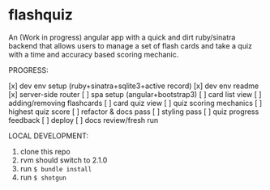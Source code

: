 flashquiz
=========

An (Work in progress) angular app with a quick and dirt ruby/sinatra backend that allows users to manage a set of flash cards and take a quiz with a time and accuracy based scoring mechanic.


PROGRESS:

[x] dev env setup (ruby+sinatra+sqlite3+active record)
[x] dev env readme
[x] server-side router
[ ] spa setup (angular+bootstrap3)
[ ] card list view
[ ] adding/removing flashcards
[ ] card quiz view
[ ] quiz scoring mechanics
[ ] highest quiz score
[ ] refactor & docs pass
[ ] styling pass
[ ] quiz progress feedback
[ ] deploy
[ ] docs review/fresh run


LOCAL DEVELOPMENT:

1. clone this repo
2. rvm should switch to 2.1.0
3. run `$ bundle install`
4. run `$ shotgun`
